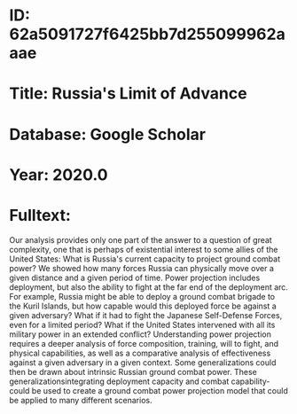 # ID: 62a5091727f6425bb7d255099962aaae
# Title: Russia's Limit of Advance
# Database: Google Scholar
# Year: 2020.0
# Fulltext:
Our analysis provides only one part of the answer to a question of great complexity, one that is perhaps of existential interest to some allies of the United States: What is Russia's current capacity to project ground combat power?
We showed how many forces Russia can physically move over a given distance and a given period of time.
Power projection includes deployment, but also the ability to fight at the far end of the deployment arc.
For example, Russia might be able to deploy a ground combat brigade to the Kuril Islands, but how capable would this deployed force be against a given adversary?
What if it had to fight the Japanese Self-Defense Forces, even for a limited period?
What if the United States intervened with all its military power in an extended conflict?
Understanding power projection requires a deeper analysis of force composition, training, will to fight, and physical capabilities, as well as a comparative analysis of effectiveness against a given adversary in a given context.
Some generalizations could then be drawn about intrinsic Russian ground combat power.
These generalizationsintegrating deployment capacity and combat capability-could be used to create a ground combat power projection model that could be applied to many different scenarios.